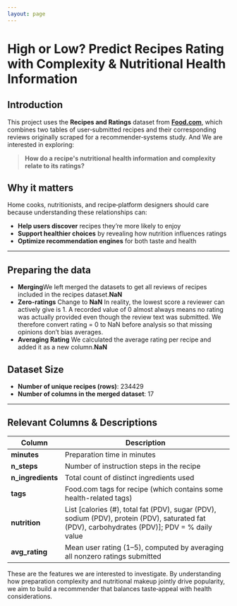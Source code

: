 ```yaml
---
layout: page
---
```

# High or Low? Predict Recipes Rating with Complexity & Nutritional Health Information

## Introduction

This project uses the **Recipes and Ratings** dataset from **[Food.com](https://www.food.com/)**, which combines two tables of user‑submitted recipes and their corresponding reviews originally scraped for a recommender‑systems study. And We are interested in exploring:
>  **How do a recipe's nutritional health information and complexity relate to its ratings?**

## Why it matters
Home cooks, nutritionists, and recipe‑platform designers should care because understanding these relationships can:
- **Help users discover** recipes they’re more likely to enjoy  
- **Support healthier choices** by revealing how nutrition influences ratings  
- **Optimize recommendation engines** for both taste and health  

---
## Preparing the data
- **Merging**We left merged the datasets to get all reviews of recipes included in the recipes dataset.**NaN**
- **Zero-ratings** Change to **NaN**
In reality, the lowest score a reviewer can actively give is 1. A recorded value of 0 almost always means no rating was actually provided even though the review text was submitted. We therefore convert rating = 0 to NaN before analysis so that missing opinions don’t bias averages.
- **Averaging Rating** We calculated the average rating per recipe and added it as a new column.**NaN**

## Dataset Size
- **Number of unique recipes (rows)**: 234429  
- **Number of columns in the merged dataset**: 17


---

## Relevant Columns & Descriptions

| Column            | Description                                                                                 |
|-------------------|---------------------------------------------------------------------------------------------|
| **minutes**       | Preparation time in minutes                                                                 |
| **n_steps**       | Number of instruction steps in the recipe                                                   |
| **n_ingredients** | Total count of distinct ingredients used                                                    |
| **tags**          | Food.com tags for recipe (which contains some health-related tags)                          |
| **nutrition**     | List [calories (#), total fat (PDV), sugar (PDV), sodium (PDV), protein (PDV), saturated fat (PDV), carbohydrates (PDV)]; PDV = % daily value                                                                  |
| **avg_rating**    | Mean user rating (1–5), computed by averaging all nonzero ratings submitted                 |

These are the features we are interested to investigate. By understanding how preparation complexity and nutritional makeup jointly drive popularity, we aim to build a recommender that balances taste‑appeal with health considerations.
